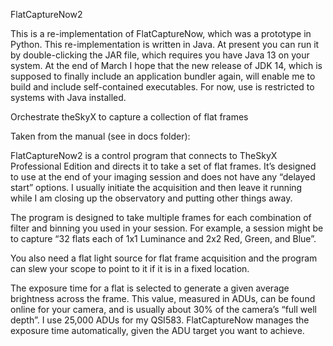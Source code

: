 FlatCaptureNow2

This is a re-implementation of FlatCaptureNow, which was a prototype in Python. This re-implementation is written in Java.  At present you can run it by double-clicking the JAR file, which requires you have Java 13 on your system.  At the end of March I hope that the new release of JDK 14, which is supposed to finally include an application bundler again, will enable me to build and include self-contained executables.  For now, use is restricted to systems with Java installed.

Orchestrate theSkyX to capture a collection of flat frames

Taken from the manual (see in docs folder):

FlatCaptureNow2 is a control program that connects to TheSkyX Professional Edition and directs it to take a set of flat frames. It’s designed to use at the end of your imaging session and does not have any “delayed start” options. I usually initiate the acquisition and then leave it running while I am closing up the observatory and putting other things away.

The program is designed to take multiple frames for each combination of filter and binning you used in your session. For example, a session might be to capture “32 flats each of 1x1 Luminance and 2x2 Red, Green, and Blue”.

You also need a flat light source for flat frame acquisition and the program can slew your scope to point to it if it is in a fixed location.

The exposure time for a flat is selected to generate a given average brightness across the frame. This value, measured in ADUs, can be found online for your camera, and is usually about 30% of the camera’s “full well depth”. I use 25,000 ADUs for my QSI583. FlatCaptureNow manages the exposure time automatically, given the ADU target you want to achieve.
